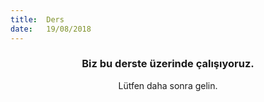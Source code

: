 ```yaml
---
title:  Ders
date:   19/08/2018
---
```


### <center>Biz bu derste üzerinde çalışıyoruz.</center>
<center>Lütfen daha sonra gelin.</center>